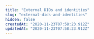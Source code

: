 ```yaml
---
title: "External DIDs and identities"
slug: "external-dids-and-identities"
hidden: false
createdAt: "2020-11-23T07:58:23.912Z"
updatedAt: "2020-11-23T07:58:23.912Z"
---
```

